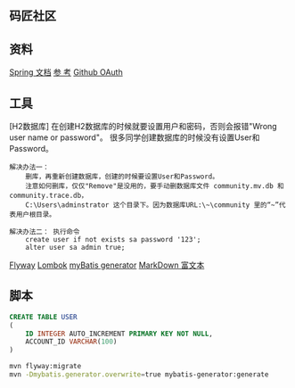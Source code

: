 ## 码匠社区

## 资料
[Spring 文档](https://spring.io/guides)
[参 考](https://elasticsearch.cn/)
[Github OAuth](https://developer.github.com/apps/building-oauth-apps/creating-an-oauth-app/)

## 工具

[H2数据库]
在创建H2数据库的时候就要设置用户和密码，否则会报错"Wrong user name or password"。
很多同学创建数据库的时候没有设置User和Password。

    解决办法一：
        删库，再重新创建数据库，创建的时候要设置User和Password。
        注意如何删库，仅仅"Remove"是没用的，要手动删数据库文件 community.mv.db 和 community.trace.db，
        C:\Users\adminstrator 这个目录下。因为数据库URL:\~\community 里的“~”代表用户根目录。

    解决办法二： 执行命令
        create user if not exists sa password '123';
        alter user sa admin true;

[Flyway](https://flywaydb.org/getstarted/firststeps/maven)
[Lombok](https://projectlombok.org/)
[myBatis generator](http://mybatis.org/generator/index.html)
[MarkDown 富文本](http://editor.md.ipandao.com/)

## 脚本
```sql
CREATE TABLE USER
(
    ID INTEGER AUTO_INCREMENT PRIMARY KEY NOT NULL,
    ACCOUNT_ID VARCHAR(100)
)
```

```bash
mvn flyway:migrate
mvn -Dmybatis.generator.overwrite=true mybatis-generator:generate
```